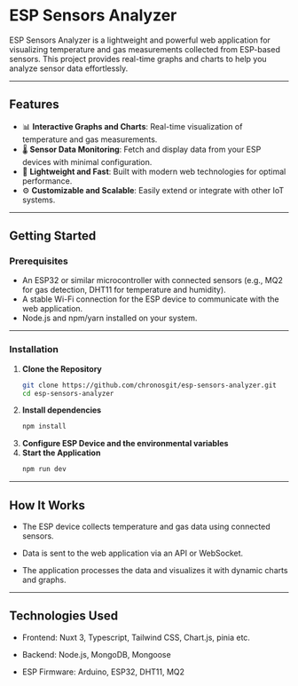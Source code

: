 # ESP Sensors Analyzer

ESP Sensors Analyzer is a lightweight and powerful web application for visualizing temperature and gas measurements collected from ESP-based sensors. This project provides real-time graphs and charts to help you analyze sensor data effortlessly.

---

## Features

- 📊 **Interactive Graphs and Charts**: Real-time visualization of temperature and gas measurements.
- 🌡️ **Sensor Data Monitoring**: Fetch and display data from your ESP devices with minimal configuration.
- 🚀 **Lightweight and Fast**: Built with modern web technologies for optimal performance.
- ⚙️ **Customizable and Scalable**: Easily extend or integrate with other IoT systems.

---

## Getting Started

### Prerequisites

- An ESP32 or similar microcontroller with connected sensors (e.g., MQ2 for gas detection, DHT11 for temperature and humidity).
- A stable Wi-Fi connection for the ESP device to communicate with the web application.
- Node.js and npm/yarn installed on your system.

---

### Installation

1. **Clone the Repository**
   ```bash
   git clone https://github.com/chronosgit/esp-sensors-analyzer.git
   cd esp-sensors-analyzer
   ```
2. **Install dependencies**
   ```bash
   npm install
   ```
3. **Configure ESP Device and the environmental variables**
4. **Start the Application**
   ```bash
   npm run dev
   ```

---

## How It Works

- The ESP device collects temperature and gas data using connected sensors.

- Data is sent to the web application via an API or WebSocket.

- The application processes the data and visualizes it with dynamic charts and graphs.

---

## Technologies Used

- Frontend: Nuxt 3, Typescript, Tailwind CSS, Chart.js, pinia etc.

- Backend: Node.js, MongoDB, Mongoose

- ESP Firmware: Arduino, ESP32, DHT11, MQ2
